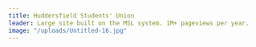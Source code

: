 ```yaml
---
title: Huddersfield Students' Union
leader: Large site built on the MSL system. 1M+ pageviews per year.
image: "/uploads/Untitled-16.jpg"
---
```



